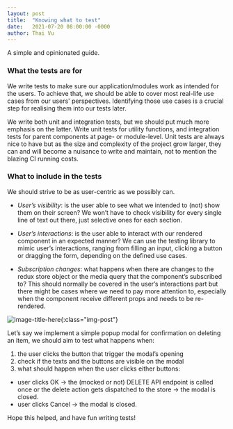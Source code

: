 ```yaml
---
layout: post
title:  "Knowing what to test"
date:   2021-07-20 08:00:00 -0000
author: Thai Vu
---
```


A simple and opinionated guide.

### What the tests are for
We write tests to make sure our application/modules work as intended for the users.
To achieve that, we should be able to cover most real-life use cases from our users' perspectives.
Identifying those use cases is a crucial step for realising them into our tests later.

We write both unit and integration tests, but we should put much more emphasis on the latter.
Write unit tests for utility functions, and integration tests for parent components at page- or module-level. 
Unit tests are always nice to have but as the size and complexity of the project grow larger, 
they can and will become a nuisance to write and maintain, not to mention the blazing CI running costs.

### What to include in the tests
We should strive to be as user-centric as we possibly can.

- _User’s visibility_: is the user able to see what we intended to (not) show them on their screen? We won’t have to check visibility for every single line of text out there, just selective ones for each section.

- _User’s interactions_: is the user able to interact with our rendered component in an expected manner? We can use the testing library to mimic user’s interactions, ranging from filling an input, clicking a button or dragging the form, depending on the defined use cases. 

- _Subscription changes_: what happens when there are changes to the redux store object or the media query that the component’s subscribed to? This should normally be covered in the user’s interactions part but there might be cases where we need to pay more attention to, especially when the component receive different props and needs to be re-rendered.

![image-title-here](/assets/images/ie.png){:class="img-post"}

Let’s say we implement a simple popup modal for confirmation on deleting an item, we should aim to test what happens when:

1. the user clicks the button that trigger the modal’s opening
1. check if the texts and the buttons are visible on the modal
1. what should happen when the user clicks either buttons:
  - user clicks OK → the (mocked or not) DELETE API endpoint is called once or the delete action gets dispatched to the store → the modal is closed.
  - user clicks Cancel → the modal is closed.

Hope this helped, and have fun writing tests!
